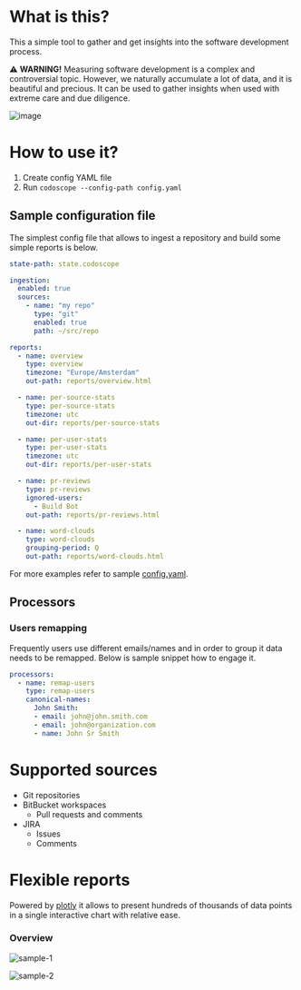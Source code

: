 # What is this?

This a simple tool to gather and get insights into the software development process.

⚠️ **WARNING!** Measuring software development is a complex and controversial topic.
However, we naturally accumulate a lot of data, and it is beautiful and precious.
It can be used to gather insights when used with extreme care and due diligence.

![image](https://github.com/user-attachments/assets/8f95611d-3068-49da-9e32-93a027b05bb1)

# How to use it?

1. Create config YAML file
2. Run `codoscope --config-path config.yaml`

## Sample configuration file

The simplest config file that allows to ingest a repository and build some simple reports is below.

```yaml
state-path: state.codoscope

ingestion:
  enabled: true
  sources:
    - name: "my repo"
      type: "git"
      enabled: true
      path: ~/src/repo

reports:
  - name: overview
    type: overview
    timezone: "Europe/Amsterdam"
    out-path: reports/overview.html

  - name: per-source-stats
    type: per-source-stats
    timezone: utc
    out-dir: reports/per-source-stats

  - name: per-user-stats
    type: per-user-stats
    timezone: utc
    out-dir: reports/per-user-stats

  - name: pr-reviews
    type: pr-reviews
    ignored-users:
      - Build Bot
    out-path: reports/pr-reviews.html

  - name: word-clouds
    type: word-clouds
    grouping-period: Q
    out-path: reports/word-clouds.html
```

For more examples refer to sample [config.yaml](config.yaml).

## Processors

### Users remapping

Frequently users use different emails/names and in order to group it data needs to be remapped.
Below is sample snippet how to engage it.

```yaml
processors:
  - name: remap-users
    type: remap-users
    canonical-names:
      John Smith:
      - email: john@john.smith.com
      - email: john@organization.com
      - name: John Sr Smith
```

# Supported sources

* Git repositories
* BitBucket workspaces
  * Pull requests and comments
* JIRA
  * Issues
  * Comments

# Flexible reports

Powered by [plotly](https://github.com/plotly/plotly.py) it allows to present hundreds of thousands of data points in a single interactive chart with relative ease.

### Overview

![sample-1](https://github.com/user-attachments/assets/36a76223-7bea-4b50-bd50-1cfb2ec04746)

![sample-2](https://github.com/user-attachments/assets/aeadbc3d-13aa-4026-9422-ebd1dbc01040)
